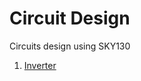 # Circuit Design
Circuits design using SKY130
1. [Inverter](https://github.com/laurasmendozad/Circuit_Design/tree/main/Inverter)
